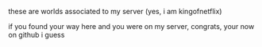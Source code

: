 these are worlds associated to my server (yes, i am kingofnetflix)

if you found your way here and you were on my server, congrats, your now on github i guess
